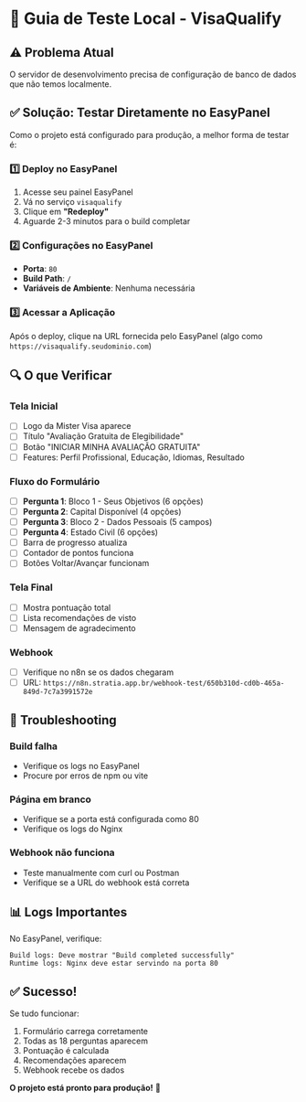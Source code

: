 # 🧪 Guia de Teste Local - VisaQualify

## ⚠️ Problema Atual

O servidor de desenvolvimento precisa de configuração de banco de dados que não temos localmente. 

## ✅ Solução: Testar Diretamente no EasyPanel

Como o projeto está configurado para produção, a melhor forma de testar é:

### 1️⃣ Deploy no EasyPanel

1. Acesse seu painel EasyPanel
2. Vá no serviço `visaqualify`
3. Clique em **"Redeploy"**
4. Aguarde 2-3 minutos para o build completar

### 2️⃣ Configurações no EasyPanel

- **Porta**: `80`
- **Build Path**: `/`
- **Variáveis de Ambiente**: Nenhuma necessária

### 3️⃣ Acessar a Aplicação

Após o deploy, clique na URL fornecida pelo EasyPanel (algo como `https://visaqualify.seudominio.com`)

## 🔍 O que Verificar

### Tela Inicial
- [ ] Logo da Mister Visa aparece
- [ ] Título "Avaliação Gratuita de Elegibilidade"
- [ ] Botão "INICIAR MINHA AVALIAÇÃO GRATUITA"
- [ ] Features: Perfil Profissional, Educação, Idiomas, Resultado

### Fluxo do Formulário
- [ ] **Pergunta 1**: Bloco 1 - Seus Objetivos (6 opções)
- [ ] **Pergunta 2**: Capital Disponível (4 opções)
- [ ] **Pergunta 3**: Bloco 2 - Dados Pessoais (5 campos)
- [ ] **Pergunta 4**: Estado Civil (6 opções)
- [ ] Barra de progresso atualiza
- [ ] Contador de pontos funciona
- [ ] Botões Voltar/Avançar funcionam

### Tela Final
- [ ] Mostra pontuação total
- [ ] Lista recomendações de visto
- [ ] Mensagem de agradecimento

### Webhook
- [ ] Verifique no n8n se os dados chegaram
- [ ] URL: `https://n8n.stratia.app.br/webhook-test/650b310d-cd0b-465a-849d-7c7a3991572e`

## 🐛 Troubleshooting

### Build falha
- Verifique os logs no EasyPanel
- Procure por erros de npm ou vite

### Página em branco
- Verifique se a porta está configurada como 80
- Verifique os logs do Nginx

### Webhook não funciona
- Teste manualmente com curl ou Postman
- Verifique se a URL do webhook está correta

## 📊 Logs Importantes

No EasyPanel, verifique:
```
Build logs: Deve mostrar "Build completed successfully"
Runtime logs: Nginx deve estar servindo na porta 80
```

## ✅ Sucesso!

Se tudo funcionar:
1. Formulário carrega corretamente
2. Todas as 18 perguntas aparecem
3. Pontuação é calculada
4. Recomendações aparecem
5. Webhook recebe os dados

**O projeto está pronto para produção!** 🎉
